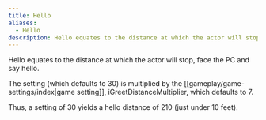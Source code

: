 ```yaml
---
title: Hello
aliases:
  - Hello
description: Hello equates to the distance at which the actor will stop, face the PC and say hello.
---
```

Hello equates to the distance at which the actor will stop, face the PC and say hello.

The setting (which defaults to 30) is multiplied by the [[gameplay/game-settings/index|game setting]], iGreetDistanceMultiplier, which defaults to 7.

Thus, a setting of 30 yields a hello distance of 210 (just under 10 feet).
